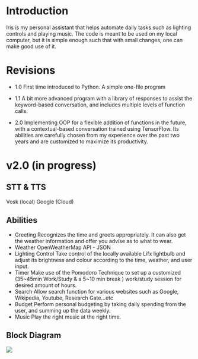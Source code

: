 # Introduction
Iris is my personal assistant that helps automate daily tasks such as lighting controls and playing music. The code is meant to be used on my local computer, but it is simple enough such that with small changes, one can make good use of it. 

# Revisions

 - 1.0
 First time introduced to Python.  A simple one-file program

 - 1.1
A bit more advanced program with a library of responses to assist the keyword-based conversation, and includes multiple levels of function calls.

 - 2.0
Implementing OOP for a flexible addition of functions in the future, with a contextual-based conversation trained using TensorFlow. Its abilities are carefully chosen from my experience over the past two years and are customized to maximize its productivity. 

# v2.0 (in progress)

## STT & TTS
Vosk (local)
Google (Cloud)

## Abilities
- Greeting
Recognizes the time and greets appropriately. It can also get the weather information and offer you advise as to what to wear.
- Weather
OpenWeatherMap API - JSON
- Lighting Control
Take control of the locally available Lifx lightbulb and adjust its brightness and colour according to the time, weather, and user input.
- Timer
Make use of the Pomodoro Technique to set up a customized (35~45min Work/Study & a 5~10 min break ) work/study session for desired amount of hours.
- Search
Allow search function for various websites such as Google, Wikipedia, Youtube, Research Gate...etc
- Budget
Perform personal budgeting by taking daily spending from the user, and summing up the data weekly.
- Music
Play the right music at the right time.

## Block Diagram
<img src="https://docs.google.com/drawings/d/e/2PACX-1vTSLKY5qjm8dchPXGebag4KHNb58EpLL8VrGKnNNZ5f4CTxq4HempfUZDybn4H1dhvQjZlMiRYSR0T4/pub?w=1874&amp;h=880"> 
